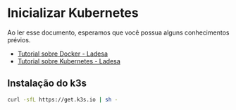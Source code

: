 # Inicializar Kubernetes

Ao ler esse documento, esperamos que você possua alguns conhecimentos prévios.

- [Tutorial sobre Docker - Ladesa](../../tutorials/platforms/containers/orchestration/docker/)
- [Tutorial sobre Kubernetes - Ladesa](../../tutorials/platforms/containers/orchestration/kubernetes/)

## Instalação do k3s

```bash
curl -sfL https://get.k3s.io | sh -
```
